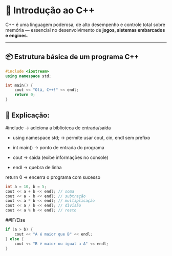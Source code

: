 # 🧠 Introdução ao C++

C++ é uma linguagem poderosa, de alto desempenho e controle total sobre memória — essencial no desenvolvimento de **jogos, sistemas embarcados e engines**.

---

## 📦 Estrutura básica de um programa C++

```cpp
#include <iostream>
using namespace std;

int main() {
    cout << "Olá, C++!" << endl;
    return 0;
}
```

## 🧩 Explicação:

#include <iostream> → adiciona a biblioteca de entrada/saída

- using namespace std; → permite usar cout, cin, endl sem prefixo

- int main() → ponto de entrada do programa

- cout → saída (exibe informações no console)

- endl → quebra de linha

return 0 → encerra o programa com sucesso

```cpp
int a = 10, b = 5;
cout << a + b << endl; // soma
cout << a - b << endl; // subtração
cout << a * b << endl; // multiplicação
cout << a / b << endl; // divisão
cout << a % b << endl; // resto
```

##IF/Else
```cpp
if (a > b) {
    cout << "A é maior que B" << endl;
} else {
    cout << "B é maior ou igual a A" << endl;
}
